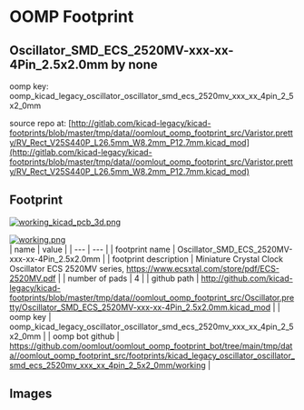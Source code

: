 # OOMP Footprint  
## Oscillator_SMD_ECS_2520MV-xxx-xx-4Pin_2.5x2.0mm  by none  
  
oomp key: oomp_kicad_legacy_oscillator_oscillator_smd_ecs_2520mv_xxx_xx_4pin_2_5x2_0mm  
  
source repo at: [http://gitlab.com/kicad-legacy/kicad-footprints/blob/master/tmp/data//oomlout_oomp_footprint_src/Varistor.pretty/RV_Rect_V25S440P_L26.5mm_W8.2mm_P12.7mm.kicad_mod](http://gitlab.com/kicad-legacy/kicad-footprints/blob/master/tmp/data//oomlout_oomp_footprint_src/Varistor.pretty/RV_Rect_V25S440P_L26.5mm_W8.2mm_P12.7mm.kicad_mod)  
## Footprint  
  
[![working_kicad_pcb_3d.png](working_kicad_pcb_3d_600.png)](working_kicad_pcb_3d.png)  
  
[![working.png](working_600.png)](working.png)  
| name | value | 
| --- | --- | 
| footprint name | Oscillator_SMD_ECS_2520MV-xxx-xx-4Pin_2.5x2.0mm | 
| footprint description | Miniature Crystal Clock Oscillator ECS 2520MV series, https://www.ecsxtal.com/store/pdf/ECS-2520MV.pdf | 
| number of pads | 4 | 
| github path | http://github.com/kicad-legacy/kicad-footprints/blob/master/tmp/data//oomlout_oomp_footprint_src/Oscillator.pretty/Oscillator_SMD_ECS_2520MV-xxx-xx-4Pin_2.5x2.0mm.kicad_mod | 
| oomp key | oomp_kicad_legacy_oscillator_oscillator_smd_ecs_2520mv_xxx_xx_4pin_2_5x2_0mm | 
| oomp bot github | https://github.com/oomlout/oomlout_oomp_footprint_bot/tree/main/tmp/data//oomlout_oomp_footprint_src/footprints/kicad_legacy_oscillator_oscillator_smd_ecs_2520mv_xxx_xx_4pin_2_5x2_0mm/working | 
## Images  
